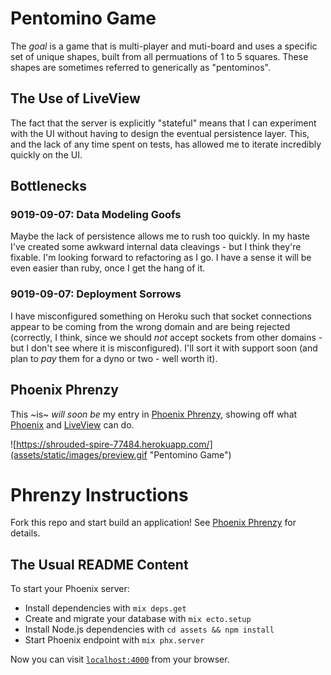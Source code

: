 # Pentomino Game

The _goal_ is a game that is multi-player and muti-board and uses
  a specific set of unique shapes, built from all permuations 
  of 1 to 5 squares. 
  These shapes are sometimes referred to generically as "pentominos".

## The Use of LiveView
The fact that the server is explicitly "stateful" means 
that I can experiment with the UI without having to design the
 eventual persistence layer. This, and the lack of any time spent on
 tests, has allowed me to iterate incredibly quickly on the UI.
  
## Bottlenecks
### 9019-09-07: Data Modeling Goofs
Maybe the lack of persistence allows me to rush too quickly. 
In my haste I've created some awkward internal data cleavings -
but I think they're fixable. 
I'm looking forward to refactoring as I go. I have a sense it will
be even easier than ruby, once I get the hang of it.

### 9019-09-07: Deployment Sorrows
I have misconfigured something on Heroku such that socket connections
appear to be coming from the wrong domain and are being rejected 
(correctly, I think, since we should _not_ accept sockets from other
domains - but I don't see where it is misconfigured). I'll sort it
with support soon 
(and plan to _pay_ them for a dyno or two - well worth it).

## Phoenix Phrenzy
This ~is~ _will soon be_ my entry in [Phoenix Phrenzy](https://phoenixphrenzy.com), 
showing off what [Phoenix](https://phoenixframework.org/) and 
[LiveView](https://github.com/phoenixframework/phoenix_live_view) can do.

![https://shrouded-spire-77484.herokuapp.com/](assets/static/images/preview.gif "Pentomino Game")

# Phrenzy Instructions

Fork this repo and start build an application! See [Phoenix Phrenzy](https://phoenixphrenzy.com) for details.


## The Usual README Content

To start your Phoenix server:

  * Install dependencies with `mix deps.get`
  * Create and migrate your database with `mix ecto.setup`
  * Install Node.js dependencies with `cd assets && npm install`
  * Start Phoenix endpoint with `mix phx.server`

Now you can visit [`localhost:4000`](http://localhost:4000) from your browser.
###
